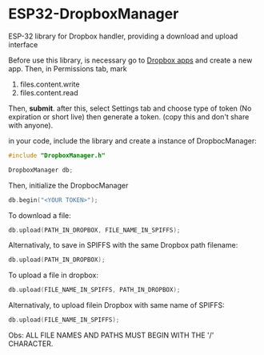 # ESP32-DropboxManager

ESP-32 library for Dropbox handler, providing a download and upload interface 



Before use this library, is necessary go to [Dropbox apps](https://www.dropbox.com/developers/apps) and create a new app. Then, in  Permissions tab, mark 

1. files.content.write
2. files.content.read

Then, **submit**. after this, select Settings tab and choose type of token (No expiration or short live) then generate a token. (copy this and don't share with anyone).



in your code, include the library and create a instance of DropbocManager:

```cpp
#include "DropboxManager.h"

DropboxManager db;
```

Then, initialize the DropbocManager

```cpp
db.begin("<YOUR TOKEN>");
```

To download a file:

```cpp
db.upload(PATH_IN_DROPBOX, FILE_NAME_IN_SPIFFS);
```

Alternativaly, to save in SPIFFS with the same  Dropbox path filename:

```cpp
db.upload(PATH_IN_DROPBOX);
```

To upload a file in dropbox:

```cpp
db.upload(FILE_NAME_IN_SPIFFS, PATH_IN_DROPBOX);
```

Alternativaly, to upload filein Dropbox with same name of SPIFFS:

```cpp
db.upload(FILE_NAME_IN_SPIFFS);
```



Obs: ALL FILE NAMES AND PATHS MUST BEGIN WITH THE '/' CHARACTER.
